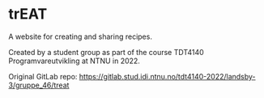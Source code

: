 # trEAT

A website for creating and sharing recipes.

Created by a student group as part of the course TDT4140 Programvareutvikling at NTNU in 2022.

Original GitLab repo: https://gitlab.stud.idi.ntnu.no/tdt4140-2022/landsby-3/gruppe_46/treat
